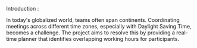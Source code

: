 Introduction :

In today's globalized world, teams often span continents. Coordinating meetings across different time zones,
especially with Daylight Saving Time, becomes a challenge. The project aims to resolve this by providing a
real-time planner that identifies overlapping working hours for participants.
